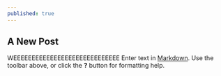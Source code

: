 ```yaml
---
published: true
---
```

## A New Post
WEEEEEEEEEEEEEEEEEEEEEEEEEEEEE
Enter text in [Markdown](http://daringfireball.net/projects/markdown/). Use the toolbar above, or click the **?** button for formatting help.
